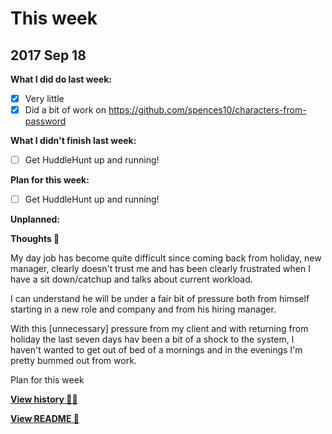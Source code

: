 # This week

## 2017 Sep 18

**What I did do last week:**

- [x] Very little
- [x] Did a bit of work on https://github.com/spences10/characters-from-password

**What I didn't finish last week:**

- [ ] Get HuddleHunt up and running!

**Plan for this week:**

- [ ] Get HuddleHunt up and running!

**Unplanned:**


**Thoughts 💭**

My day job has become quite difficult since coming back from holiday, new manager, clearly doesn't trust me and has been clearly frustrated when I have a sit down/catchup and talks about current workload.

I can understand he will be under a fair bit of pressure both from himself starting in a new role and company and from his hiring manager.

With this [unnecessary] pressure from my client and with returning from holiday the last seven days hav been a bit of a shock to the system, I haven't wanted to get out of bed of a mornings and in the evenings I'm pretty bummed out from work.

Plan for this week

**[View history 👵👴](history.md#history)**

**[View README 👀](README.md#personal-goals)**

<!-- links -->

